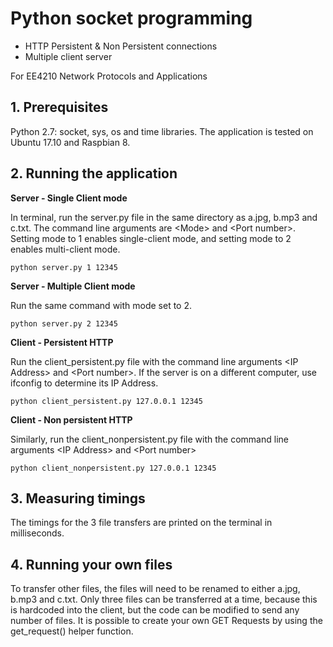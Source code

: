 # Python socket programming
- HTTP Persistent & Non Persistent connections
- Multiple client server

For EE4210 Network Protocols and Applications

## 1. Prerequisites
Python 2.7: socket, sys, os and time libraries. 
The application is tested on Ubuntu 17.10 and Raspbian 8.

## 2. Running the application
**Server - Single Client mode**

In terminal, run the server.py file in the same directory as a.jpg, b.mp3 and c.txt. The command line arguments are \<Mode> and \<Port number>. Setting mode to 1 enables single-client mode, and setting mode to 2 enables multi-client mode.

`python server.py 1 12345`

**Server - Multiple Client mode**

Run the same command with mode set to 2.

`python server.py 2 12345`

**Client - Persistent HTTP**

Run the client_persistent.py file with the command line arguments \<IP Address> and \<Port number>. If the server is on a different computer, use ifconfig to determine its IP Address.

`python client_persistent.py 127.0.0.1 12345`


**Client - Non persistent HTTP**

Similarly, run the client_nonpersistent.py file with the command line arguments \<IP Address> and \<Port number>

`python client_nonpersistent.py 127.0.0.1 12345`


## 3. Measuring timings
The timings for the 3 file transfers are printed on the terminal in milliseconds.

## 4. Running your own files 
To transfer other files, the files will need to be renamed to either a.jpg, b.mp3 and c.txt. Only three files can be transferred at a time, because this is hardcoded into the client, but the code can be modified to send any number of files. It is possible to create your own GET Requests by using the get_request() helper function. 
